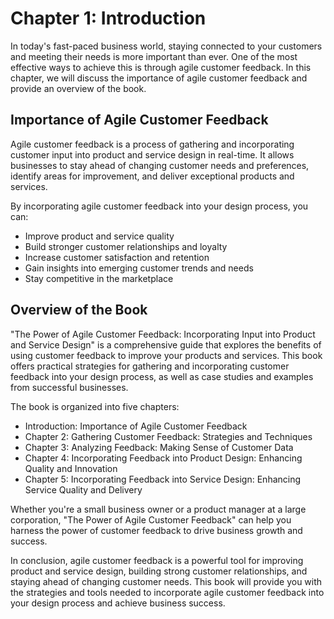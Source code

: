 Chapter 1: Introduction
=======================

In today's fast-paced business world, staying connected to your customers and meeting their needs is more important than ever. One of the most effective ways to achieve this is through agile customer feedback. In this chapter, we will discuss the importance of agile customer feedback and provide an overview of the book.

Importance of Agile Customer Feedback
-------------------------------------

Agile customer feedback is a process of gathering and incorporating customer input into product and service design in real-time. It allows businesses to stay ahead of changing customer needs and preferences, identify areas for improvement, and deliver exceptional products and services.

By incorporating agile customer feedback into your design process, you can:

* Improve product and service quality
* Build stronger customer relationships and loyalty
* Increase customer satisfaction and retention
* Gain insights into emerging customer trends and needs
* Stay competitive in the marketplace

Overview of the Book
--------------------

"The Power of Agile Customer Feedback: Incorporating Input into Product and Service Design" is a comprehensive guide that explores the benefits of using customer feedback to improve your products and services. This book offers practical strategies for gathering and incorporating customer feedback into your design process, as well as case studies and examples from successful businesses.

The book is organized into five chapters:

* Introduction: Importance of Agile Customer Feedback
* Chapter 2: Gathering Customer Feedback: Strategies and Techniques
* Chapter 3: Analyzing Feedback: Making Sense of Customer Data
* Chapter 4: Incorporating Feedback into Product Design: Enhancing Quality and Innovation
* Chapter 5: Incorporating Feedback into Service Design: Enhancing Service Quality and Delivery

Whether you're a small business owner or a product manager at a large corporation, "The Power of Agile Customer Feedback" can help you harness the power of customer feedback to drive business growth and success.

In conclusion, agile customer feedback is a powerful tool for improving product and service design, building strong customer relationships, and staying ahead of changing customer needs. This book will provide you with the strategies and tools needed to incorporate agile customer feedback into your design process and achieve business success.
